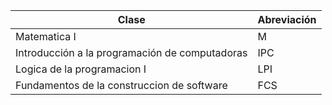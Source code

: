 | Clase                                          | Abreviación |
|------------------------------------------------|-------------|
| Matematica I                                   | M           |
| Introducción a la programación de computadoras | IPC         |
| Logica de la programacion I                    | LPI         |
| Fundamentos de la construccion de software     | FCS         |
